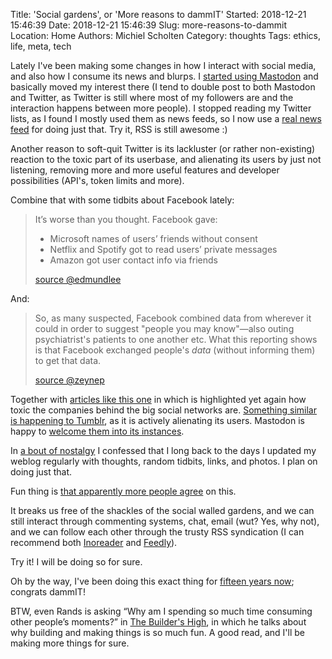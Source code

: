 Title: 'Social gardens', or 'More reasons to dammIT'
Started: 2018-12-21 15:46:39
Date: 2018-12-21 15:46:39
Slug: more-reasons-to-dammit
Location: Home
Authors: Michiel Scholten
Category: thoughts
Tags: ethics, life, meta, tech

Lately I've been making some changes in how I interact with social media, and also how I consume its news and blurps. I [started using Mastodon](https://mastodon.social/@diginaut) and basically moved my interest there (I tend to double post to both Mastodon and Twitter, as Twitter is still where most of my followers are and the interaction happens between more people). I stopped reading my Twitter lists, as I found I mostly used them as news feeds, so I now use a [real news feed](https://www.inoreader.com/) for doing just that. Try it, RSS is still awesome :)

Another reason to soft-quit Twitter is its lackluster (or rather non-existing) reaction to the toxic part of its userbase, and alienating its users by just not listening, removing more and more useful features and developer possibilities (API's, token limits and more).

Combine that with some tidbits about Facebook lately:

> It’s worse than you thought. Facebook gave:
>
> - Microsoft names of users’ friends without consent
> - Netflix and Spotify got to read users’ private messages
> - Amazon got user contact info via friends
>
> [source @edmundlee](https://twitter.com/edmundlee/status/1075218720681848840)

And:

> So, as many suspected, Facebook combined data from wherever it could in order to suggest "people you may know"—also outing psychiatrist's patients to one another etc. What this reporting shows is that Facebook exchanged people's *data* (without informing them) to get that data.
>
> [source @zeynep](https://twitter.com/zeynep/status/1075238364742266880)

Together with [articles like this one](https://www.theregister.co.uk/2018/12/20/facebook_disaster/) in which is highlighted yet again how toxic the companies behind the big social networks are. [Something similar is happening to Tumblr](https://www.theverge.com/2018/12/6/18127869/tumblr-livejournal-porn-ban-strikethrough), as it is actively alienating its users. Mastodon is happy to [welcome them into its instances](https://blog.joinmastodon.org/2018/11/from-tumblr-to-mastodon/).

In [a bout of nostalgy]({filename}i-remember-writing.md) I confessed that I long back to the days I updated my weblog regularly with thoughts, random tidbits, links, and photos. I plan on doing just that.

Fun thing is [that apparently more people agree](https://motherboard.vice.com/en_us/article/vbanny/we-should-replace-facebook-with-personal-websites) on this.

It breaks us free of the shackles of the social walled gardens, and we can still interact through commenting systems, chat, email (wut? Yes, why not), and we can follow each other through the trusty RSS syndication (I can recommend both [Inoreader](https://www.inoreader.com/) and [Feedly](https://feedly.com/)).

Try it! I will be doing so for sure.

Oh by the way, I've been doing this exact thing for [fifteen years now]({filename}20031221-my-very-own-rantbox.md); congrats dammIT!

BTW, even Rands is asking “Why am I spending so much time consuming other people’s moments?” in [The Builder's High](http://randsinrepose.com/archives/the-builders-high/), in which he talks about why building and making things is so much fun. A good read, and I'll be making more things for sure.
